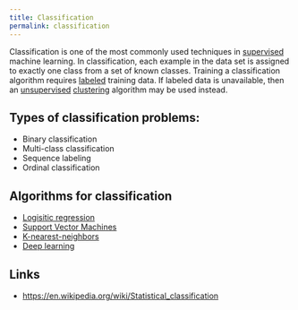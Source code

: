 ```yaml
---
title: Classification
permalink: classification
---
```


Classification is one of the most commonly used techniques in [supervised](supervised_learning) machine learning. In classification, each example in the data set is assigned to exactly one class from a set of known classes. Training a classification algorithm requires [labeled](labeled_data) training data. If labeled data is unavailable, then an [unsupervised](unsupervised_learning) [clustering](clustering) algorithm may be used instead.

## Types of classification problems:

* Binary classification
* Multi-class classification
* Sequence labeling
* Ordinal classification

## Algorithms for classification

* [Logisitic regression](logistic_regression)
* [Support Vector Machines](support_vector_machines)
* [K-nearest-neighbors](k_nearest_neighbors)
* [Deep learning](deep_learning)

## Links

* <https://en.wikipedia.org/wiki/Statistical_classification>
